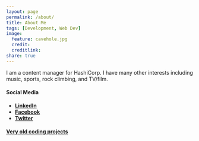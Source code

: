 ```yaml
---
layout: page
permalink: /about/
title: About Me
tags: [Development, Web Dev]
image:
  feature: cavehole.jpg
  credit: 
  creditlink: 
share: true
---
```


I am a content manager for HashiCorp. I have many other interests including music, sports, rock climbing, and TV/film.

#### Social Media

* [**LinkedIn**](http://www.linkedin.com/in/mpron/)
* [**Facebook**](https://www.facebook.com/mpronschinske)
* [**Twitter**](https://twitter.com/mpron)

#### [Very old coding projects]({{site.url}}/resume/)
